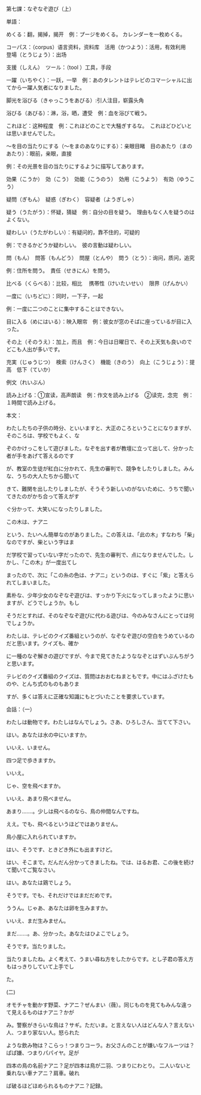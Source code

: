 第七課：なぞなぞ遊び（上）

単語：

めくる：翻，揭掉，揭开　例：プージをめくる。 カレンダーを一枚めくる。

コーパス：（corpus）语言资料，资料库　活用（かつよう）：活用，有效利用　登場（とうじょう）：出场

支援（しえん）　ツール：（tool ）工具，手段

一躍（いちやく）：一跃，一举　例：あのタレントはテレビのコマーシャルに出てから一躍人気者になりました。

脚光を浴びる（きゃっこうをあびる）:引人注目，崭露头角

浴びる（あびる）：淋，浴，晒，遭受　例：血を浴びて戦う。

これほど：这种程度　例：これほどのことで大騒ぎするな。　これほどひどいとは思いませんでした。

～を目の当たりにする（～をまのあなりにする）：亲眼目睹　目のあたり（まのあたり）：眼前，亲眼，直接

例：その光景を目の当たりにするように描写してあります。

効果（こうか）　効（こう）　効能（こうのう）　効用（こうよう）　有効（ゆうこう）

疑問（ぎもん）　疑惑（ぎわく）　容疑者（ようぎしゃ）　

疑う（うたがう）：怀疑，猜疑　例：自分の目を疑う。　理由もなく人を疑うのはよくない。

疑わしい（うたがわしい）：有疑问的，靠不住的，可疑的

例：できるかどうか疑わしい。　彼の言動は疑わしい。

問（もん）　問答（もんどう）　問屋（とんや）　問う（とう）：询问，质问，追究

例：住所を問う。　責任（せきにん）を問う。

比べる（くらべる）：比较，相比 　携帯性（けいたいせい）　限界（げんかい）　

一度に（いちどに）：同时，一下子，一起

例：一度に二つのことに集中することはできない。

目に入る（めにはいる）：映入眼帘　例：彼女が窓のそばに座っているが目に入った。

その上（そのうえ）：加上，而且　例：今日は日曜日で、その上天気も良いのでどこも人出が多いです。

充実（じゅうじつ）　検索（けんさく）　機能（きのう）　向上（こうじょう）：提高　低下（ていか）

例文（れいぶん）　

読み上げる：①宣读，高声朗读　例：作文を読み上げる　②读完，念完　例：１時間で読み上げる。



本文：

わたしたちの子供の時分、といいますと、大正のころということになりますが、そのころは、学校でもよく、な

ぞのかけっこをして遊びました。なぞを出す者が教壇に立って出して、分かった者が手をあげて答えるのです

が、教室の生徒が紅白に分かれて、先生の審判で、競争をしたりしました。みんな、うちの大人たちから聞いて

きて、難関を出したりしましたが、そうそう新しいのがないために、うちで聞いてきたのがかち合って答えがす

ぐ分かって、大笑いになったりしました。

この木は、ナアニ

という、たいへん簡単なのがありました。この答えは、「此の木」すなわち「柴」なのですが、柴という字はま

だ学校で習っていない字だったので、先生の審判で、点になりませんでした。しかし、「この木」が一度出てし

まったので、次に「この糸の色は、ナアニ」というのは、すぐに「紫」と答えられてしまいました。

素朴な、少年少女のなぞなぞ遊びは、すっかり下火になってしまったように思いますが、どうでしょうか。もし

そうだとすれば、そのなぞなぞ遊びに代わる遊びは、今のみなさんにとっては何でしょうか。

わたしは、テレビのクイズ番組というのが、なぞなぞ遊びの空白をうめているのだと思います。クイズも、確か

に一種のなぞ解きの遊びですが、今まで見てきたようななぞとはずいぶんちがうと思います。

テレビのクイズ番組のクイズは、質問はおおむねまともです。中にはふざけたものや、とんち式のものもありま

すが、多くは答えに正確な知識にもとづいたことを要求しています。



会話：（一）

わたしは動物です。わたしはなんでしょう。さあ、ひろしさん、当てて下さい。

はい。あなたは水の中にいますか。

いいえ、いません。

四つ足で歩きますか。

いいえ。

じゃ、空を飛べますか。

いいえ、あまり飛べません。

あまり.......。少しは飛べるのなら、鳥の仲間なんですね。

ええ。でも、飛べるというほどではありません。

鳥小屋に入れられていますか。

はい、そうです、ときどき外にも出ますけど。

はい、そこまで。だんだん分かってきましたね。では、はるお君、この後を続けて聞いてご覧なさい。

はい。あなたは鶏でしょう。

そうです。でも、それだけではまだだめです。

ううん。じゃあ、あなたは卵を生みますか。

いいえ、まだ生みません。

まだ.......。あ、分かった。あなたはひよこでしょう。

そうです。当たりました。

当たりましたね。よく考えて、うまい尋ね方をしたからです。とし子君の答え方もはっきりしていて上手でし

た。

(二)

オモチャを動かす野菜、ナアニ？ぜんまい（薇）。同じものを見てもみんな違って見えるものはナアニ？かが

み。警察がきらいな鳥は？サギ。ただいま。と言えない人はどんな人？言えない人、つまり家ない人。怒られた

ような飲み物は？こらっ！つまりコーラ。お父さんのことが嫌いなフルーツは？ぱぱ嫌、つまりパパイヤ。足が

四本の鳥の名前ナアニ？足が四本は鳥が二羽、つまりにわとり。 二人いないと乗れない車ナアニ？肩車。破れ

ば破るほどほめられるものナアニ？記録。









